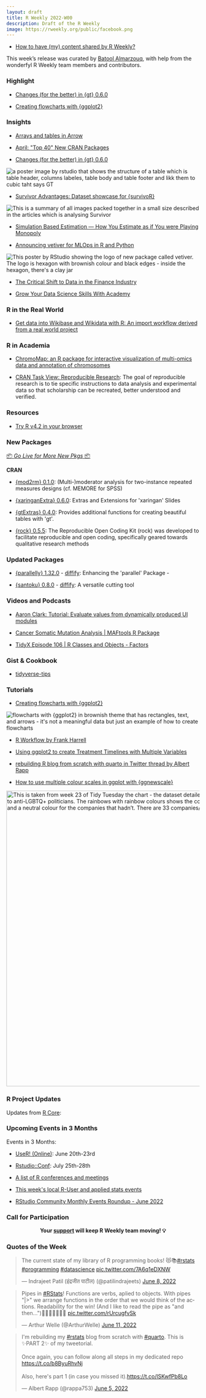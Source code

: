 ```yaml
---
layout: draft
title: R Weekly 2022-W00
description: Draft of the R Weekly
image: https://rweekly.org/public/facebook.png
---
```



+ [How to have (my) content shared by R Weekly?](https://github.com/rweekly/rweekly.org#how-to-have-my-content-shared-by-r-weekly)

This week’s release was curated by [Batool Almarzouq](https://github.com/BatoolMM), with help from the wonderfyl R Weekly team members and contributors.


###  Highlight

+ [Changes (for the better) in {gt} 0.6.0](https://www.rstudio.com/blog/changes-for-the-better-in-gt-0-6-0/)

+ [Creating flowcharts with {ggplot2}](https://nrennie.rbind.io/blog/2022-06-06-creating-flowcharts-with-ggplot2/)


### Insights

+ [Arrays and tables in Arrow](https://blog.djnavarro.net/posts/2022-05-25_arrays-and-tables-in-arrow/)

+ [April: "Top 40" New CRAN Packages](https://rviews.rstudio.com/2022/05/30/april-top-40-new-cran-packages/)

+ [Changes (for the better) in {gt} 0.6.0](https://www.rstudio.com/blog/changes-for-the-better-in-gt-0-6-0/)

![a poster image by rstudio that shows the structure of a table which is table header, columns labeles, table body and table footer and likk them to cubic taht says GT](https://raw.githubusercontent.com/rweekly/image/master/2022-06-13/glimps.png)

+ [Survivor Advantages: Dataset showcase for {survivoR}](https://gradientdescending.com/survivor-advantages-dataset-showcase-for-survivor/)

![This is a summary of all images packed together in a small size described in the articles which is analysing Survivor](https://raw.githubusercontent.com/rweekly/image/master/2022-06-13/survivor.png)

+ [Simulation Based Estimation — How You Estimate as if You were Playing Monopoly](https://ted21019.medium.com/simulation-based-estimation-how-you-estimate-as-if-you-were-playing-monopoly-bcfc6f3aba65)

+ [Announcing vetiver for MLOps in R and Python](https://www.rstudio.com/blog/announce-vetiver/)

![This poster by RStudio showing the logo of new package called vetiver. The logo is hexagon with brownish colour and black edges - inside the hexagon, there's a clay jar ](https://raw.githubusercontent.com/rweekly/image/master/2022-06-13/vetiver.jpeg)

+ [The Critical Shift to Data in the Finance Industry](https://www.rstudio.com/blog/the-critical-shift-to-data-in-the-finance-industry/)

+ [Grow Your Data Science Skills With Academy](https://www.rstudio.com/blog/grow-your-data-science-skills-with-academy/)


### R in the Real World

+ [Get data into Wikibase and Wikidata with R: An import workflow derived from a real world project](https://katharinabrunner.de/2022/06/wikibase-wikidata-etl-data-import-with-r/)


###  R in Academia

+ [ChromoMap: an R package for interactive visualization of multi-omics data and annotation of chromosomes](https://bmcbioinformatics.biomedcentral.com/articles/10.1186/s12859-021-04556-z)

+ [CRAN Task View: Reproducible Research](https://cran.r-project.org/web/views/ReproducibleResearch.html): The goal of reproducible research is to tie specific instructions to data analysis and experimental data so that scholarship can be recreated, better understood and verified. 

###  Resources

+ [Try R v4.2 in your browser](https://www.rostrum.blog/2022/06/01/try-r/)


###  New Packages

<p class="added-hostname"><a href="https://rweekly.org/live" target="_blank" class="externalLink">📦 <i>Go Live for More New Pkgs</i> 📦</a></p>

**CRAN**

* [{mod2rm} 0.1.0](https://cran.r-project.org/package=mod2rm): (Multi-)moderator analysis for two-instance repeated measures designs (cf. MEMORE for SPSS)

* [{xaringanExtra} 0.6.0](https://www.garrickadenbuie.com/blog/xaringanextra-v0.6.0/): Extras and Extensions for 'xaringan' Slides

* [{gtExtras} 0.4.0](https://cran.r-project.org/web/packages/gtExtras/index.html): Provides additional functions for creating beautiful tables with 'gt'.

* [{rock} 0.5.5](https://cran.r-project.org/web/packages/rock/index.html): The Reproducible Open Coding Kit (rock) was developed to facilitate reproducible and open coding, specifically geared towards qualitative research methods


### Updated Packages

* [{parallelly} 1.32.0](https://cran.r-project.org/package=parallelly) - [diffify](https://diffify.com/R/parallelly/1.31.1/1.32.0): Enhancing the 'parallel' Package - 

* [{santoku} 0.8.0](https://cran.r-project.org/package=santoku) - [diffify](https://diffify.com/R/santoku/0.7.0/0.8.0): A versatile cutting tool


###  Videos and Podcasts

+ [Aaron Clark: Tutorial: Evaluate values from dynamically produced UI modules](https://www.youtube.com/watch?v=wn05YK_BZ14&t=1s)

+ [Cancer Somatic Mutation Analysis | MAFtools R Package](https://www.youtube.com/watch?v=wVHomBdMXfY)

+ [TidyX Episode 106 | R Classes and Objects - Factors](https://www.youtube.com/watch?v=Yf_J74XLgNQ)

### Gist & Cookbook

+ [tidyverse-tips](https://oliviergimenez.github.io/tidyverse-tips/)

###  Tutorials

+ [Creating flowcharts with {ggplot2}](https://nrennie.rbind.io/blog/2022-06-06-creating-flowcharts-with-ggplot2/)

![flowcharts with {ggplot2} in brownish theme that has rectangles, text, and arrows - it's not a meaningful data but just an example of how to create flowcharts](https://raw.githubusercontent.com/rweekly/image/master/2022-06-13/barcharts.png)

+ [R Workflow by Frank Harrell](https://www.fharrell.com/post/rflow)

+ [Using ggplot2 to create Treatment Timelines with Multiple Variables](https://www.khstats.com/blog/trt-timelines/multiple-vars/)

+ [rebuilding R blog from scratch with quarto in Twitter thread by Albert Rapp](https://twitter.com/rappa753/status/1533465380655710208)

+ [How to use multiple colour scales in ggplot with {ggnewscale}](https://gradientdescending.com/how-to-use-multiple-color-scales-in-ggplot-with-ggnewscale/)

<img width="770" alt="This is taken from week 23 of Tidy Tuesday the chart - the dataset detailed pride sponsors that also contributed to anti-LGBTQ+ politicians. The rainbows with rainbow colours shows the company made the HRC business pledge and a neutral colour for the companies that hadn’t. There are 33 companies/rainbow but the font (names) isn't clear" src="https://user-images.githubusercontent.com/53487593/173319060-bea4f4e3-75a7-4c49-9314-f1947f615b7f.png">


<!--<div class="post-more-begin></div><div class="post-more-end"></div>-->

###  R Project Updates

Updates from [R Core](http://developer.r-project.org/blosxom.cgi/R-devel/NEWS):

###  Upcoming Events in 3 Months

Events in 3 Months:


+ [UseR! (Online)](https://user2022.r-project.org/): June 20th-23rd

+ [Rstudio::Conf](https://www.rstudio.com/conference/): July 25th-28th

+ [A list of R conferences and meetings](https://jumpingrivers.github.io/meetingsR/events.html)

+ [This week's local R-User and applied stats events](https://community.rstudio.com/c/irl)

+ [RStudio Community Monthly Events Roundup - June 2022](https://www.rstudio.com/blog/rstudio-community-monthly-events-roundup-june-2022/)


###  Call for Participation

<p class="hide-support added-hostname support-rweekly" style="text-align: center;font-weight: bold;">Your <a class="non-visited externalLink" href="https://www.patreon.com/rweekly" onclick="pas(this)">support</a> will keep R Weekly team moving! 💡</p>

###  Quotes of the Week

<blockquote class="twitter-tweet"><p lang="en" dir="ltr">The current state of my library of R programming books! 😻📚<a href="https://twitter.com/hashtag/rstats?src=hash&amp;ref_src=twsrc%5Etfw">#rstats</a> <a href="https://twitter.com/hashtag/programming?src=hash&amp;ref_src=twsrc%5Etfw">#programming</a> <a href="https://twitter.com/hashtag/datascience?src=hash&amp;ref_src=twsrc%5Etfw">#datascience</a> <a href="https://t.co/7A6q1eDXNW">pic.twitter.com/7A6q1eDXNW</a></p>&mdash; Indrajeet Patil (इंद्रजीत पाटील) (@patilindrajeets) <a href="https://twitter.com/patilindrajeets/status/1534430017228312576?ref_src=twsrc%5Etfw">June 8, 2022</a></blockquote> <script async src="https://platform.twitter.com/widgets.js" charset="utf-8"></script>


<blockquote class="twitter-tweet"><p lang="en" dir="ltr">Pipes in <a href="https://twitter.com/hashtag/RStats?src=hash&amp;ref_src=twsrc%5Etfw">#RStats</a>! Functions are verbs, aplied to objects. With pipes &quot;|&gt;&quot; we arrange functions in the order that we would think of the actions. Readability for the win! (And I like to read the pipe as &quot;and then...&quot;)🎂🥣🥮👩‍🍳🔪🍴 <a href="https://t.co/rUrcugfvSk">pic.twitter.com/rUrcugfvSk</a></p>&mdash; Arthur Welle (@ArthurWelle) <a href="https://twitter.com/ArthurWelle/status/1535429654760284161?ref_src=twsrc%5Etfw">June 11, 2022</a></blockquote> <script async src="https://platform.twitter.com/widgets.js" charset="utf-8"></script>

<blockquote class="twitter-tweet"><p lang="en" dir="ltr">I&#39;m rebuilding my <a href="https://twitter.com/hashtag/rstats?src=hash&amp;ref_src=twsrc%5Etfw">#rstats</a> blog from scratch with <a href="https://twitter.com/hashtag/quarto?src=hash&amp;ref_src=twsrc%5Etfw">#quarto</a>. This is ✨PART 2✨ of my tweetorial.<br><br>Once again, you can follow along all steps in my dedicated repo <a href="https://t.co/b8ByuRhvNj">https://t.co/b8ByuRhvNj</a><br><br>Also, here&#39;s part 1 (in case you missed it).<a href="https://t.co/lSKwfPb8Lo">https://t.co/lSKwfPb8Lo</a></p>&mdash; Albert Rapp (@rappa753) <a href="https://twitter.com/rappa753/status/1533465380655710208?ref_src=twsrc%5Etfw">June 5, 2022</a></blockquote> <script async src="https://platform.twitter.com/widgets.js" charset="utf-8"></script>
